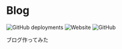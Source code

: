 # Blog
![GitHub deployments](https://img.shields.io/github/deployments/Sw-Saturn/blog/github-pages?label=github-pages&style=for-the-badge)
![Website](https://img.shields.io/website?style=for-the-badge&url=https%3A%2F%2Fblog.sw-saturn.dev)
![GitHub](https://img.shields.io/github/license/Sw-Saturn/Blog?style=for-the-badge)

ブログ作ってみた
